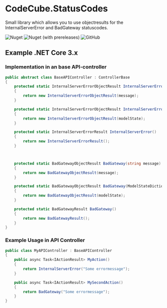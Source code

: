 # CodeCube.StatusCodes
Small library which allows you to use objectresults for the InternalServerError and BadGateway statuscodes.

![Nuget](https://img.shields.io/nuget/dt/CodeCube.StatusCodes?style=for-the-badge)
![Nuget (with prereleases)](https://img.shields.io/nuget/vpre/CodeCube.StatusCodes?style=for-the-badge)
![GitHub](https://img.shields.io/github/license/roblohmann/CodeCube.StatusCodes?style=for-the-badge)

## Example .NET Core 3.x

### Implementation in an base API-controller
```csharp
public abstract class BaseAPIController : ControllerBase
{
    protected static InternalServerErrorObjectResult InternalServerError(string message)
    {
        return new InternalServerErrorObjectResult(message);
    }

    protected static InternalServerErrorObjectResult InternalServerError(ModelStateDictionary modelState)
    {
        return new InternalServerErrorObjectResult(modelState);
    }

    protected static InternalServerErrorResult InternalServerError()
    {
        return new InternalServerErrorResult();
    }    



    protected static BadGatewayObjectResult BadGateway(string message)
    {
        return new BadGatewayObjectResult(message);
    }

    protected static BadGatewayObjectResult BadGateway(ModelStateDictionary modelState)
    {
        return new BadGatewayObjectResult(modelState);
    }

    protected static BadGatewayResult BadGateway()
    {
        return new BadGatewayResult();
    }    
}
```

### Example Usage in API Controller

```csharp
public class MyAPIController : BaseAPIController
{
    public async Task<IActionResult> MyAction()
    {
        return InternalServerError("Some errormessage");
    }

    public async Task<IActionResult> MySecondAction()
    {
        return BadGateway("Some errormessage");
    }
}
```
